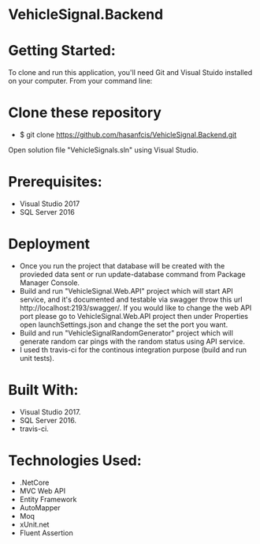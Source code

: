 # VehicleSignal.Backend


# Getting Started:
To clone and run this application, you'll need Git and Visual Stuido installed on your computer. From your command line:

# Clone these repository
- $ git clone https://github.com/hasanfcis/VehicleSignal.Backend.git

Open solution file "VehicleSignals.sln" using Visual Studio.

# Prerequisites:
- Visual Studio 2017
- SQL Server 2016

# Deployment
- Once you run the project that database will be created with the provieded data sent or run update-database command from Package Manager Console. 
- Build and run "VehicleSignal.Web.API" project which will start API service, and it's documented and testable via swagger throw this url http://localhost:2193/swagger/.
If you would like to change the web API port please go to VehicleSignal.Web.API project then under Properties open launchSettings.json
and change the set the port you want.
- Build and run "VehicleSignalRandomGenerator" project which will generate random car pings with the random status using API service.
- I used th travis-ci for the continous integration purpose (build and run unit tests).

# Built With:
- Visual Studio 2017.
- SQL Server 2016.
- travis-ci.
# Technologies Used:
- .NetCore
- MVC Web API
- Entity Framework
- AutoMapper
- Moq
- xUnit.net
- Fluent Assertion
